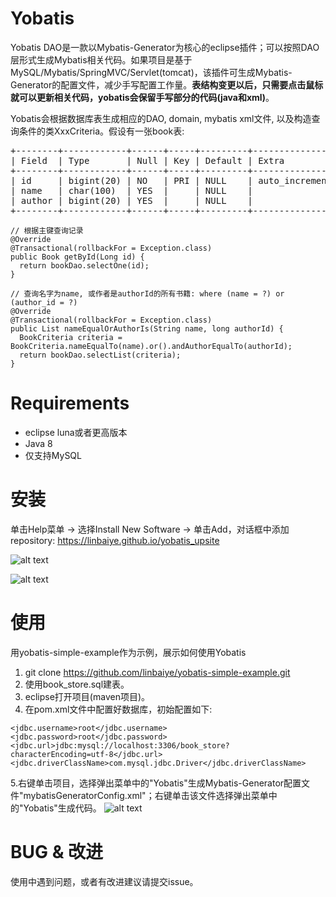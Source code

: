 # Yobatis
Yobatis DAO是一款以Mybatis-Generator为核心的eclipse插件；可以按照DAO层形式生成Mybatis相关代码。如果项目是基于MySQL/Mybatis/SpringMVC/Servlet(tomcat)，该插件可生成Mybatis-Generator的配置文件，减少手写配置工作量。**表结构变更以后，只需要点击鼠标就可以更新相关代码，yobatis会保留手写部分的代码(java和xml)**。

 Yobatis会根据数据库表生成相应的DAO, domain, mybatis xml文件, 以及构造查询条件的类XxxCriteria。假设有一张book表:
 
<PRE>
+--------+------------+------+-----+---------+----------------+
| Field  | Type       | Null | Key | Default | Extra          |
+--------+------------+------+-----+---------+----------------+
| id     | bigint(20) | NO   | PRI | NULL    | auto_increment |
| name   | char(100)  | YES  |     | NULL    |                |
| author | bigint(20) | YES  |     | NULL    |                |
+--------+------------+------+-----+---------+----------------+
</PRE>
```
// 根据主键查询记录
@Override
@Transactional(rollbackFor = Exception.class)
public Book getById(Long id) {
  return bookDao.selectOne(id);
}
```
```
// 查询名字为name, 或作者是authorId的所有书籍: where (name = ?) or (author_id = ?) 
@Override 
@Transactional(rollbackFor = Exception.class) 
public List nameEqualOrAuthorIs(String name, long authorId) { 
  BookCriteria criteria = BookCriteria.nameEqualTo(name).or().andAuthorEqualTo(authorId); 
  return bookDao.selectList(criteria); 
}
```
# Requirements
* eclipse luna或者更高版本
* Java 8
* 仅支持MySQL
# 安装
单击Help菜单 -> 选择Install New Software -> 单击Add，对话框中添加repository: https://linbaiye.github.io/yobatis_upsite


![alt text](https://linbaiye.github.io/yobatis/img/install1.png)

![alt text](https://linbaiye.github.io/yobatis/img/install2.png)
# 使用
用yobatis-simple-example作为示例，展示如何使用Yobatis
1. git clone https://github.com/linbaiye/yobatis-simple-example.git
2. 使用book_store.sql建表。
3. eclipse打开项目(maven项目)。
4. 在pom.xml文件中配置好数据库，初始配置如下:
```
<jdbc.username>root</jdbc.username>
<jdbc.password>root</jdbc.password>
<jdbc.url>jdbc:mysql://localhost:3306/book_store?characterEncoding=utf-8</jdbc.url>
<jdbc.driverClassName>com.mysql.jdbc.Driver</jdbc.driverClassName>
```
5.右键单击项目，选择弹出菜单中的"Yobatis"生成Mybatis-Generator配置文件"mybatisGeneratorConfig.xml"；右键单击该文件选择弹出菜单中的"Yobatis"生成代码。
![alt text](https://linbaiye.github.io/yobatis/img/usage.gif)
# BUG & 改进
使用中遇到问题，或者有改进建议请提交issue。
